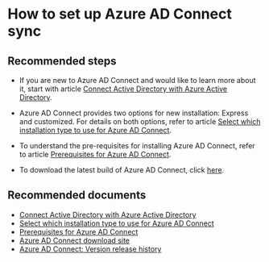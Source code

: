 <properties
    pageTitle="How to set up Azure AD Connect sync"
    description="How to set up Azure AD Connect sync"
    service="microsoft.aad"
    resource="Microsoft_AAD_IAM"
    authors="cychua"
    displayOrder="3221"
    selfHelpType="resource"
    supportTopicIds=""
    resourceTags=""
    productPesIds=""
    cloudEnvironments="public, Fairfax, Mooncake, usnat, ussec"
	articleId="f99eaa64-e651-4ad3-9da7-53d32d3b92a9"
	ownershipId="AzureIdentity_User"
/>

# How to set up Azure AD Connect sync

## **Recommended steps**
* If you are new to Azure AD Connect and would like to learn more about it, start with article [Connect Active Directory with Azure Active Directory](https://docs.microsoft.com/azure/active-directory/connect/active-directory-aadconnect).

* Azure AD Connect provides two options for new installation: Express and customized. For details on both options, refer to article [Select which installation type to use for Azure AD Connect](https://docs.microsoft.com/azure/active-directory/connect/active-directory-aadconnect-select-installation).

* To understand the pre-requisites for installing Azure AD Connect, refer to article [Prerequisites for Azure AD Connect](https://docs.microsoft.com/azure/active-directory/connect/active-directory-aadconnect-prerequisites).

* To download the latest build of Azure AD Connect, click [here](https://www.microsoft.com/download/details.aspx?id=47594).

## **Recommended documents**
* [Connect Active Directory with Azure Active Directory](https://docs.microsoft.com/azure/active-directory/connect/active-directory-aadconnect)  
* [Select which installation type to use for Azure AD Connect](https://docs.microsoft.com/azure/active-directory/connect/active-directory-aadconnect-select-installation)  
* [Prerequisites for Azure AD Connect](https://docs.microsoft.com/azure/active-directory/connect/active-directory-aadconnect-prerequisites)  
* [Azure AD Connect download site](https://www.microsoft.com/download/details.aspx?id=47594)  
* [Azure AD Connect: Version release history](https://docs.microsoft.com/azure/active-directory/connect/active-directory-aadconnect-version-history)  
